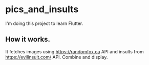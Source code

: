 # pics_and_insults

I'm doing this project to learn Flutter.

## How it works.

It fetches images using https://randomfox.ca API and insults from https://evilinsult.com/ API. Combine and display.

